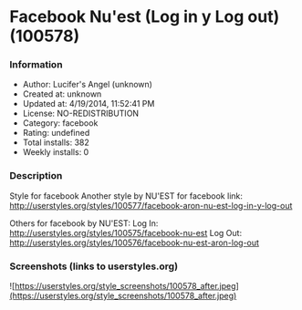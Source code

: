 # Facebook Nu'est (Log in y Log out) (100578)

### Information
- Author: Lucifer's Angel (unknown)
- Created at: unknown
- Updated at: 4/19/2014, 11:52:41 PM
- License: NO-REDISTRIBUTION
- Category: facebook
- Rating: undefined
- Total installs: 382
- Weekly installs: 0


### Description
Style for facebook
Another style by NU'EST for facebook link: http://userstyles.org/styles/100577/facebook-aron-nu-est-log-in-y-log-out

Others for facebook by NU'EST:
Log In: http://userstyles.org/styles/100575/facebook-nu-est
Log Out: http://userstyles.org/styles/100576/facebook-nu-est-aron-log-out


### Screenshots (links to userstyles.org)
![https://userstyles.org/style_screenshots/100578_after.jpeg](https://userstyles.org/style_screenshots/100578_after.jpeg)


